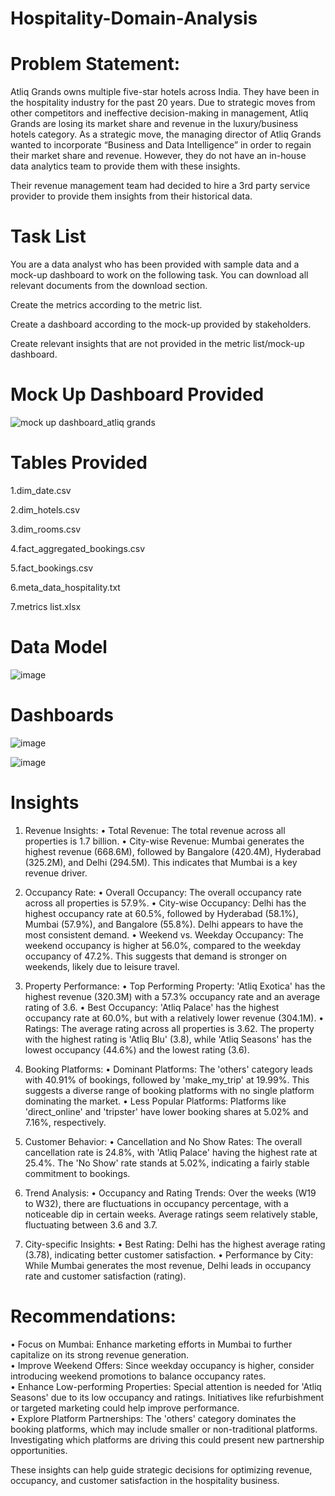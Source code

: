 # Hospitality-Domain-Analysis
# Problem Statement:
Atliq Grands owns multiple five-star hotels across India. They have been in the hospitality industry for the past 20 years. Due to strategic moves from other competitors and ineffective decision-making in management, Atliq Grands are losing its market share and revenue in the luxury/business hotels category. As a strategic move, the managing director of Atliq Grands wanted to incorporate “Business and Data Intelligence” in order to regain their market share and revenue. However, they do not have an in-house data analytics team to provide them with these insights.

Their revenue management team had decided to hire a 3rd party service provider to provide them insights from their historical data.

# Task List
You are a data analyst who has been provided with sample data and a mock-up dashboard to work on the following task. You can download all relevant documents from the download section.

Create the metrics according to the metric list. 

Create a dashboard according to the mock-up provided by stakeholders.

Create relevant insights that are not provided in the metric list/mock-up dashboard.

# Mock Up Dashboard Provided
![mock up dashboard_atliq grands](https://github.com/user-attachments/assets/c2432fff-8956-4ebe-b947-af1c9a3fdbab)

# Tables Provided                                                                                                                                                                                                                                                                                                                                                       
1.dim_date.csv                                                                               

2.dim_hotels.csv  

3.dim_rooms.csv  

4.fact_aggregated_bookings.csv 

5.fact_bookings.csv  

6.meta_data_hospitality.txt    

7.metrics list.xlsx                                                                          

# Data Model
![image](https://github.com/user-attachments/assets/12217423-d6a7-4a56-9087-7f7edb62a95c)

# Dashboards
![image](https://github.com/user-attachments/assets/261e8732-9b9b-4a49-aec6-03cc00352113)

![image](https://github.com/user-attachments/assets/730e9622-0ae4-4a06-8f9b-4c3efefa94b1)

# Insights
1. Revenue Insights:
•	Total Revenue: The total revenue across all properties is 1.7 billion.
•	City-wise Revenue: Mumbai generates the highest revenue (668.6M), followed by Bangalore (420.4M), Hyderabad (325.2M), and Delhi (294.5M). This indicates that Mumbai is a key revenue driver.

3. Occupancy Rate:
•	Overall Occupancy: The overall occupancy rate across all properties is 57.9%.
•	City-wise Occupancy: Delhi has the highest occupancy rate at 60.5%, followed by Hyderabad (58.1%), Mumbai (57.9%), and Bangalore (55.8%). Delhi appears to have the most consistent demand.
•	Weekend vs. Weekday Occupancy: The weekend occupancy is higher at 56.0%, compared to the weekday occupancy of 47.2%. This suggests that demand is stronger on weekends, likely due to leisure travel.

4. Property Performance:
•	Top Performing Property: 'Atliq Exotica' has the highest revenue (320.3M) with a 57.3% occupancy rate and an average rating of 3.6.
•	Best Occupancy: 'Atliq Palace' has the highest occupancy rate at 60.0%, but with a relatively lower revenue (304.1M).
•	Ratings: The average rating across all properties is 3.62. The property with the highest rating is 'Atliq Blu' (3.8), while 'Atliq Seasons' has the lowest occupancy (44.6%) and the lowest rating (3.6).

5. Booking Platforms:
•	Dominant Platforms: The 'others' category leads with 40.91% of bookings, followed by 'make_my_trip' at 19.99%. This suggests a diverse range of booking platforms with no single platform dominating the market.
•	Less Popular Platforms: Platforms like 'direct_online' and 'tripster' have lower booking shares at 5.02% and 7.16%, respectively.

6. Customer Behavior:
•	Cancellation and No Show Rates: The overall cancellation rate is 24.8%, with 'Atliq Palace' having the highest rate at 25.4%. The 'No Show' rate stands at 5.02%, indicating a fairly stable commitment to bookings.

7. Trend Analysis:
•	Occupancy and Rating Trends: Over the weeks (W19 to W32), there are fluctuations in occupancy percentage, with a noticeable dip in certain weeks. Average ratings seem relatively stable, fluctuating between 3.6 and 3.7.

8. City-specific Insights:
•	Best Rating: Delhi has the highest average rating (3.78), indicating better customer satisfaction.
•	Performance by City: While Mumbai generates the most revenue, Delhi leads in occupancy rate and customer satisfaction (rating).

# Recommendations:
•	Focus on Mumbai: Enhance marketing efforts in Mumbai to further capitalize on its strong revenue generation.                                                                             
•	Improve Weekend Offers: Since weekday occupancy is higher, consider introducing weekend promotions to balance occupancy rates.                                                           
•	Enhance Low-performing Properties: Special attention is needed for 'Atliq Seasons' due to its low occupancy and ratings. Initiatives like refurbishment or targeted marketing could help improve performance.                                                                                                                                                                       
•	Explore Platform Partnerships: The 'others' category dominates the booking platforms, which may include smaller or non-traditional platforms. Investigating which platforms are driving this could present new partnership opportunities.                                                                                                                                         

These insights can help guide strategic decisions for optimizing revenue, occupancy, and customer satisfaction in the hospitality business.









